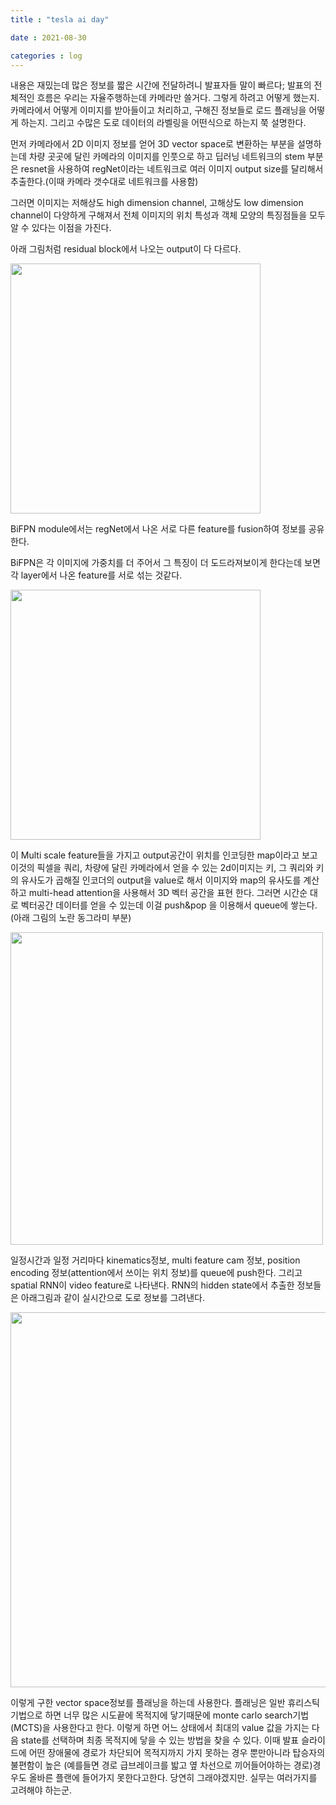 ```yaml
---
title : "tesla ai day"

date : 2021-08-30

categories : log
---
```


내용은 재밌는데 많은 정보를 짧은 시간에 전달하려니 발표자들 말이 빠르다;
발표의 전체적인 흐름은 우리는 자율주행하는데 카메라만 쓸거다.
그렇게 하려고 어떻게 했는지.
카메라에서 어떻게 이미지를 받아들이고 처리하고, 구해진 정보들로 로드 플래닝을 어떻게 하는지.
그리고 수많은 도로 데이터의 라벨링을 어떤식으로 하는지 쭉 설명한다.


먼저 카메라에서 2D 이미지 정보를 얻어 3D vector space로 변환하는 부분을 설명하는데 차량 곳곳에 달린 카메라의 이미지를 인풋으로 하고 딥러닝 네트워크의 stem 부분은 resnet을 사용하여
regNet이라는 네트워크로 여러 이미지 output size를 달리해서 추출한다.(이때 카메라 갯수대로 네트워크를 사용함)

그러면 이미지는 저해상도 high dimension channel, 고해상도 low dimension channel이 다양하게 구해져서
전체 이미지의 위치 특성과 객체 모양의 특징점들을 모두 알 수 있다는 이점을 가진다.

아래 그림처럼 residual block에서 나오는 output이 다 다르다.


<img src = "/surabanke/assets/images/img10830.png" width = "400">


BiFPN module에서는 regNet에서 나온 서로 다른 feature를 fusion하여 정보를 공유한다.

BiFPN은 각 이미지에 가중치를 더 주어서 그 특징이 더 도드라져보이게 한다는데 보면 각 layer에서 나온 feature를 서로 섞는 것같다.


<img src = "/surabanke/assets/images/img20830.png" width = "400">


이 Multi scale feature들을 가지고
output공간이  위치를 인코딩한 map이라고 보고 이것의 픽셀을 쿼리, 차량에 달린 카메라에서 얻을 수 있는 2d이미지는 키,
그 쿼리와 키의 유사도가 곱해질 인코더의 output을 value로 해서 이미지와 map의 유사도를 계산하고  multi-head attention을 사용해서 3D 벡터 공간을 표현 한다.
그러면 시간순 대로 벡터공간 데이터를 얻을 수 있는데 이걸 push&pop 을 이용해서 queue에 쌓는다.(아래 그림의 노란 동그라미 부분)

<img src = "/surabanke/assets/images/img30830.png" width = "500">

일정시간과 일정 거리마다 kinematics정보, multi feature cam 정보, position encoding 정보(attention에서 쓰이는 위치 정보)를 queue에 push한다.
그리고 spatial RNN이 video feature로 나타낸다. RNN의 hidden state에서 추출한 정보들은 아래그림과 같이 실시간으로 도로 정보를 그려낸다.


<img src = "/surabanke/assets/images/img40830.png" width = "600">

이렇게 구한 vector space정보를 플래닝을 하는데 사용한다.
플래닝은 일반 휴리스틱기법으로 하면 너무 많은 시도끝에 목적지에 닿기때문에 monte carlo search기법(MCTS)을 사용한다고 한다.
이렇게 하면 어느 상태에서 최대의 value 값을 가지는 다음 state를 선택하며 최종 목적지에 닿을 수 있는 방법을 찾을 수 있다.
이때 발표 슬라이드에 어떤 장애물에 경로가 차단되어 목적지까지 가지 못하는 경우 뿐만아니라 탑승자의 불편함이 높은 (예를들면 경로 급브레이크를 밟고 옆 차선으로 끼어들어야하는 경로)경우도 올바른 플랜에 들어가지 못한다고한다.
당연히 그래야겠지만. 실무는 여러가지를 고려해야 하는군.
